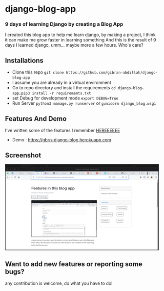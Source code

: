 # django-blog-app
### 9 days of learning Django by creating a Blog App

I created this blog app to help me learn django, by making a project, I think it can make me grow faster in learning something And this is the result of 9 days I learned django, umm... maybe more a few hours. Who's care?

## Installations
- Clone this repo ```git clone https://github.com/gibran-abdillah/django-blog-app```
- I assume you are already in a virtual environment
- Go to repo directory and install the requirements ```cd django-blog-app;pip3 install -r requirements.txt```
- set Debug for development mode ```export DEBUG=True```
- Run Server ```python3 manage.py runserver``` or ```gunicorn django_blog.wsgi```

## Features And Demo
I've written some of the features I remember <a href='https://gbrn-django-blog.herokuapp.com/blog/detail/features-in-this-blog-app-fb67u'>HEREEEEEE</a>
- Demo : <a href='https://gbrn-django-blog.herokuapp.com'>https://gbrn-django-blog.herokuapp.com</a>

## Screenshot
![Screenshots](https://github.com/gibran-abdillah/django-blog-app/raw/main/screenshot.png)

## Want to add new features or reporting some bugs?
any contribution is welcome, do what you have to do!
